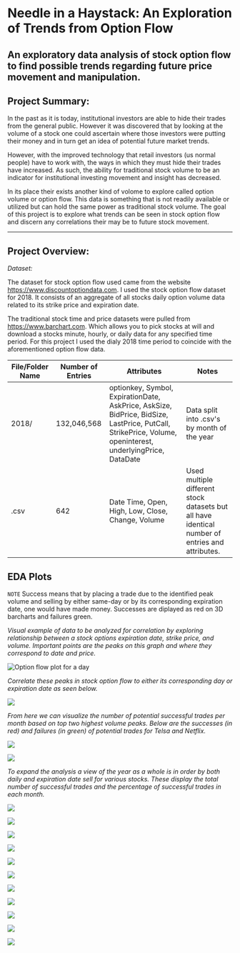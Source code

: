 Needle in a Haystack: An Exploration of Trends from Option Flow
===
An exploratory data analysis of stock option flow to find possible trends regarding future price movement and manipulation.
---

**Project Summary:**
---

In the past as it is today, institutional investors are able to hide their trades from the general public. However it was discovered that by looking at the volume of a stock one could ascertain where those investors were putting their money and in turn get an idea of potential future market trends. 

However, with the improved technology that retail investors (us normal people) have to work with, the ways in which they must hide their trades have increased. As such, the ability for traditional stock volume to be an indicator for institutional investing movement and insight has decreased. 

In its place their exists another kind of volome to explore called option volume or option flow. This data is something that is not readily available or utilized but can hold the same power as traditional stock volume. The goal of this project is to explore what trends can be seen in stock option flow and discern any correlations their may be to future stock movement. 

---
**Project Overview:**
---

*Dataset:*

The dataset for stock option flow used came from the website https://www.discountoptiondata.com. I used the stock option flow dataset for 2018. It consists of an aggregate of all stocks daily option volume data related to its strike price and expiration date. 

The traditional stock time and price datasets were pulled from https://www.barchart.com. Which allows you to pick stocks at will and download a stocks minute, hourly, or daily data for any specified time period. For this project I used the dialy 2018 time period to coincide with the aforementioned option flow data.

| File/Folder Name | Number of Entries | Attributes | Notes |
| --------------- | ---------------| ------------------------------------------------------------| ----------|
| 2018/ | 132,046,568 | optionkey, Symbol, ExpirationDate, AskPrice, AskSize, BidPrice, BidSize, LastPrice, PutCall, StrikePrice, Volume, openinterest, underlyingPrice, DataDate | Data split into .csv's by month of the year
| <stock>.csv | 642 | Date Time, Open, High, Low, Close, Change, Volume | Used multiple different stock datasets but all have identical number of entries and attributes. |

**EDA Plots**
---

`NOTE` Success means that by placing a trade due to the identified peak volume and selling by either same-day or by its corresponding expiration date, one would have made money. Successes are diplayed as red on 3D barcharts and failures green.

*Visual example of data to be analyzed for correlation by exploring relationship between a stock options expiration date, strike price, and volume. Important points are the peaks on this graph and where they correspond to date and price.*
 
 ![Option flow plot for a day](/img/tsla0116flow.png)
 
*Correlate these peaks in stock option flow to either its corresponding day or expiration date as seen below.*

![](/img/exp_tsla_with_price.png)

*From here we can visualize the number of potential successful trades per month based on top two highest volume peaks. Below are the successes (in red) and failures (in green) of potential trades for Telsa and Netflix.*

![](/img/tsla_Jan_peak_option.png)

![](/img/nflx_Jan_peak_option.png)

*To expand the analysis a view of the year as a whole is in order by both daily and expiration date sell for various stocks. These display the total number of successful trades and the percentage of successful trades in each month.*

![](/img/NFLX_Summary_2018.png)

![](/img/AMD_Summary_2018.png)

![](/img/FB_Summary_2018.png)

![](/img/BA_Summary_2018.png)

![](/img/BABA_Summary_2018.png)

![](/img/DIS_Summary_2018.png)

![](/img/GOOGL_Summary_2018.png)

![](/img/HD_Summary_2018.png)

![](/img/JPM_Summary_2018.png)

![](/img/SHOP_Summary_2018.png)

![](/img/WYNN_Summary_2018.png)




